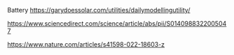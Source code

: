Battery https://garydoessolar.com/utilities/dailymodellingutility/

https://www.sciencedirect.com/science/article/abs/pii/S0140988322005047


https://www.nature.com/articles/s41598-022-18603-z
